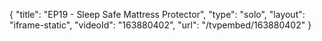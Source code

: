 {
    "title": "EP19 - Sleep Safe Mattress Protector",
    "type": "solo",
    "layout": "iframe-static",
    "videoId": "163880402",
    "url": "\/tvpembed\/163880402"
}